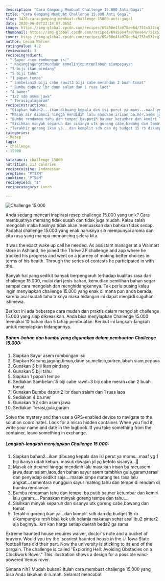 ```yaml
---
description: "Cara Gampang Membuat Challenge 15.000 Anti Gagal"
title: "Cara Gampang Membuat Challenge 15.000 Anti Gagal"
slug: 3428-cara-gampang-membuat-challenge-15000-anti-gagal
date: 2020-06-07T22:14:07.365Z
image: https://img-global.cpcdn.com/recipes/69a50e4fa078ee64/751x532cq70/challenge-15000-foto-resep-utama.jpg
thumbnail: https://img-global.cpcdn.com/recipes/69a50e4fa078ee64/751x532cq70/challenge-15000-foto-resep-utama.jpg
cover: https://img-global.cpcdn.com/recipes/69a50e4fa078ee64/751x532cq70/challenge-15000-foto-resep-utama.jpg
author: Leona Warren
ratingvalue: 4.2
reviewcount: 3
recipeingredient:
- " Sayur asem rombongan isi"
- " Kacangjagungtimundaun somelinjoputrenlabuh siampepaya"
- "3 biji ikan pindang"
- "5 biji tahu"
- "1 papan tempe"
- " Sambelan15 biji cabe rawit3 biji cabe merahdan 2 buah tomat"
- " Bumbu dapur2 lbr daun salam dan 1 ruas laos"
- "4 bamer"
- "1/2 sdm asem jawa"
- " Terasigulagaram"
recipeinstructions:
- "Siapkan bahan2...ikan dibuang kepala dan isi perut ya moms...maaf yg 1 biji ikanya udah keburu masuk diwajan jd yg kefoto sisanya...🙏"
- "Masak air dipanci hingga mendidih lalu masukan irisan ba.mer,asem jawa,daun salam,laos,dan bahan sayur asem tambhkn gula,garam,terasi dan penyedap sedikit saja....masak smpe matang tes rasa lalu angkat...sementara nungguin sayur mateng tahu dan tempe di rendam di bumbu rendaman"
- "Bumbu rendaman tahu dan tempe: ba.putih ba.mer ketumbar dan kemiri lalu garam.... Panaskan minyak goreng tempe dan tahu...."
- "Sisihkan minyak separuh dan sisanya utk goreng cabe,bawang dan tomat"
- "Terakhir goreng ikan ya...dan komplit sdh dan dg budget 15 rb dikampungku msh bisa kok utk belanja makanan sehat asal ibu2 pinter2 aja baginya...krn kan harga setiap daerah beda2 ga sama"
categories:
- Resep
tags:
- challenge
- 15000

katakunci: challenge 15000 
nutrition: 213 calories
recipecuisine: Indonesian
preptime: "PT33M"
cooktime: "PT56M"
recipeyield: "1"
recipecategory: Lunch

---
```



![Challenge 15.000](https://img-global.cpcdn.com/recipes/69a50e4fa078ee64/751x532cq70/challenge-15000-foto-resep-utama.jpg)

Anda sedang mencari inspirasi resep challenge 15.000 yang unik? Cara membuatnya memang tidak susah dan tidak juga mudah. Kalau salah mengolah maka hasilnya tidak akan memuaskan dan bahkan tidak sedap. Padahal challenge 15.000 yang enak harusnya sih mempunyai aroma dan cita rasa yang mampu memancing selera kita.

It was the exact wake up call he needed. As assistant manager at a Walmart store in Ashland, he joined the Thrive ZP challenge and app where he tracked his progress and went on a journey of making better choices in terms of his health. Through the series of contests he participated in with the.

Banyak hal yang sedikit banyak berpengaruh terhadap kualitas rasa dari challenge 15.000, mulai dari jenis bahan, kemudian pemilihan bahan segar sampai cara mengolah dan menghidangkannya. Tak perlu pusing kalau ingin menyiapkan challenge 15.000 yang enak di mana pun anda berada, karena asal sudah tahu triknya maka hidangan ini dapat menjadi suguhan istimewa.


Berikut ini ada beberapa cara mudah dan praktis dalam mengolah challenge 15.000 yang siap dikreasikan. Anda bisa menyiapkan Challenge 15.000 memakai 10 bahan dan 5 tahap pembuatan. Berikut ini langkah-langkah untuk menyiapkan hidangannya.

<!--inarticleads1-->

##### Bahan-bahan dan bumbu yang digunakan dalam pembuatan Challenge 15.000:

1. Siapkan  Sayur asem rombongan isi:
1. Siapkan  Kacang,jagung,timun,daun so,melinjo,putren,labuh siam,pepaya
1. Gunakan 3 biji ikan pindang
1. Gunakan 5 biji tahu
1. Siapkan 1 papan tempe
1. Sediakan  Sambelan:15 biji cabe rawit+3 biji cabe merah+dan 2 buah tomat
1. Gunakan  Bumbu dapur:2 lbr daun salam dan 1 ruas laos
1. Sediakan 4 ba.mer
1. Gunakan 1/2 sdm asem jawa
1. Sediakan  Terasi,gula,garam


Solve the mystery and then use a GPS-enabled device to navigate to the solution coordinates. Look for a micro hidden container. When you find it, write your name and date in the logbook. If you take something from the container, leave something in exchange. 

<!--inarticleads2-->

##### Langkah-langkah menyiapkan Challenge 15.000:

1. Siapkan bahan2...ikan dibuang kepala dan isi perut ya moms...maaf yg 1 biji ikanya udah keburu masuk diwajan jd yg kefoto sisanya...🙏
1. Masak air dipanci hingga mendidih lalu masukan irisan ba.mer,asem jawa,daun salam,laos,dan bahan sayur asem tambhkn gula,garam,terasi dan penyedap sedikit saja....masak smpe matang tes rasa lalu angkat...sementara nungguin sayur mateng tahu dan tempe di rendam di bumbu rendaman
1. Bumbu rendaman tahu dan tempe: ba.putih ba.mer ketumbar dan kemiri lalu garam.... Panaskan minyak goreng tempe dan tahu....
1. Sisihkan minyak separuh dan sisanya utk goreng cabe,bawang dan tomat
1. Terakhir goreng ikan ya...dan komplit sdh dan dg budget 15 rb dikampungku msh bisa kok utk belanja makanan sehat asal ibu2 pinter2 aja baginya...krn kan harga setiap daerah beda2 ga sama


Extreme haunted house requires waiver, doctor&#39;s note and a bucket of bravery. Would you try the &#39;scariest haunted house in the U. Iowa State football fans did their part. Now the university is sticking to its end of the bargain. The challenge is called &#34;Exploring Hell: Avoiding Obstacles on a Clockwork Rover.&#34; This illustration shows a design for a possible wind-powered Venus rover. 

Gimana nih? Mudah bukan? Itulah cara membuat challenge 15.000 yang bisa Anda lakukan di rumah. Selamat mencoba!
